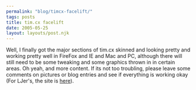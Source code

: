 ```yaml
---
permalink: "blog/timcx-facelift/"
tags: posts
title: tim.cx facelift
date: 2005-05-25
layout: layouts/post.njk
---
```


Well, I finally got the major sections of tim.cx skinned and looking pretty and working pretty well in FireFox and IE and Mac and PC, although there will still need to be some tweaking and some graphics thrown in in certain areas. Oh yeah, and more content. If its not too troubling, please leave some comments on pictures or blog entries and see if everything is working okay (For LJer's, the site is [here][1]).

 [1]: http://www.tim.cx